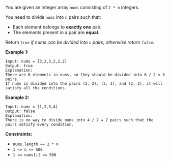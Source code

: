 You are given an integer array `nums` consisting of `2 * n` integers.

You need to divide `nums` into `n` pairs such that:

- Each element belongs to **exactly one** pair.
- The elements present in a pair are **equal**.

Return _`true` if nums can be divided into `n` pairs, otherwise return `false`_.

**Example 1:**

```
Input: nums = [3,2,3,2,2,2]
Output: true
Explanation:
There are 6 elements in nums, so they should be divided into 6 / 2 = 3 pairs.
If nums is divided into the pairs (2, 2), (3, 3), and (2, 2), it will satisfy all the conditions.
```

**Example 2:**

```
Input: nums = [1,2,3,4]
Output: false
Explanation:
There is no way to divide nums into 4 / 2 = 2 pairs such that the pairs satisfy every condition.
```

**Constraints:**

- `nums.length == 2 * n`
- `1 <= n <= 500`
- `1 <= nums[i] <= 500`
